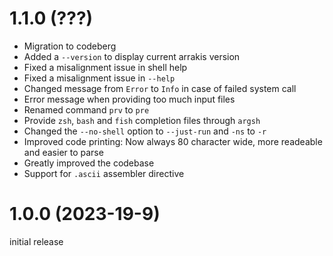 # 1.1.0 (???)

* Migration to codeberg
* Added a `--version` to display current arrakis version
* Fixed a misalignment issue in shell help
* Fixed a misalignment issue in `--help`
* Changed message from `Error` to `Info` in case of failed system call
* Error message when providing too much input files
* Renamed command `prv` to `pre`
* Provide `zsh`, `bash` and `fish` completion files through `argsh`
* Changed the `--no-shell` option to `--just-run` and `-ns` to `-r`
* Improved code printing: Now always 80 character wide, more readeable and
  easier to parse
* Greatly improved the codebase
* Support for `.ascii` assembler directive

# 1.0.0 (2023-19-9)

initial release

